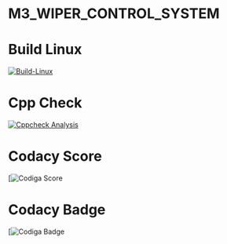 # M3_WIPER_CONTROL_SYSTEM

# Build Linux 

[![Build-Linux](https://github.com/Chandana-R30/M3_WIPER_CONTROL_SYSTEM/actions/workflows/build%20linux.yml/badge.svg)](https://github.com/Chandana-R30/M3_WIPER_CONTROL_SYSTEM/actions/workflows/build%20linux.yml)

# Cpp Check

[![Cppcheck Analysis](https://github.com/Chandana-R30/M3_WIPER_CONTROL_SYSTEM/actions/workflows/cpp%20check.yml/badge.svg)](https://github.com/Chandana-R30/M3_WIPER_CONTROL_SYSTEM/actions/workflows/cpp%20check.yml)

# Codacy Score

[![Codiga Score](https://api.codiga.io/project/33558/score/svg)

# Codacy Badge

[![Codiga Badge](https://api.codiga.io/project/33558/status/svg)
